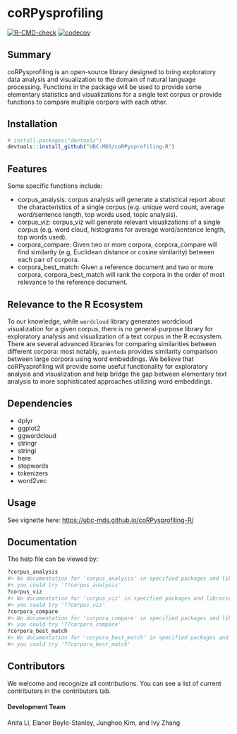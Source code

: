 
<!-- README.md is generated from README.Rmd. Please edit that file -->

# coRPysprofiling

<!-- badges: start -->

[![R-CMD-check](https://github.com/UBC-MDS/coRPysprofiling-R/workflows/R-CMD-check/badge.svg)](https://github.com/UBC-MDS/coRPysprofiling-R/actions)
[![codecov](https://codecov.io/gh/UBC-MDS/corpysprofiling-R/branch/master/graph/badge.svg)](https://codecov.io/gh/UBC-MDS/coRPysprofiling-R)
<!-- badges: end -->

## Summary

coRPysprofiling is an open-source library designed to bring exploratory
data analysis and visualization to the domain of natural language
processing. Functions in the package will be used to provide some
elementary statistics and visualizations for a single text corpus or
provide functions to compare multiple corpora with each other.

## Installation

``` r
# install.packages("devtools")
devtools::install_github("UBC-MDS/coRPysprofiling-R")
```

## Features

Some specific functions include:

  - corpus\_analysis: corpus analysis will generate a statistical report
    about the characteristics of a single corpus (e.g. unique word
    count, average word/sentence length, top words used, topic
    analysis).
  - corpus\_viz: corpus\_viz will generate relevant visualizations of a
    single corpus (e.g. word cloud, histograms for average word/sentence
    length, top words used).
  - corpora\_compare: Given two or more corpora, corpora\_compare will
    find similarity (e.g, Euclidean distance or cosine similarity)
    between each pair of corpora.
  - corpora\_best\_match: Given a reference document and two or more
    corpora, corpora\_best\_match will rank the corpora in the order of
    most relevance to the reference document.

## Relevance to the R Ecosystem

To our knowledge, while `wordcloud` library generates wordcloud
visualization for a given corpus, there is no general-purpose library
for exploratory analysis and visualization of a text corpus in the R
ecosystem. There are several advanced libraries for comparing
similarities between different corpora: most notably, `quanteda`
provides similarity comparison between large corpora using word
embeddings. We believe that coRPysprofiling will provide some useful
functionality for exploratory analysis and visualization and help bridge
the gap between elementary text analysis to more sophisticated
approaches utilizing word embeddings.

## Dependencies

  - dplyr
  - ggplot2
  - ggwordcloud
  - stringr
  - stringi
  - here
  - stopwords
  - tokenizers
  - word2vec

## Usage

See vignette here: <https://ubc-mds.github.io/coRPysprofiling-R/>

## Documentation

The help file can be viewed by:

``` r
?corpus_analysis
#> No documentation for 'corpus_analysis' in specified packages and libraries:
#> you could try '??corpus_analysis'
?corpus_viz
#> No documentation for 'corpus_viz' in specified packages and libraries:
#> you could try '??corpus_viz'
?corpora_compare
#> No documentation for 'corpora_compare' in specified packages and libraries:
#> you could try '??corpora_compare'
?corpora_best_match
#> No documentation for 'corpora_best_match' in specified packages and libraries:
#> you could try '??corpora_best_match'
```

## Contributors

We welcome and recognize all contributions. You can see a list of
current contributors in the contributors tab.

#### Development Team

Anita Li, Elanor Boyle-Stanley, Junghoo Kim, and Ivy Zhang
